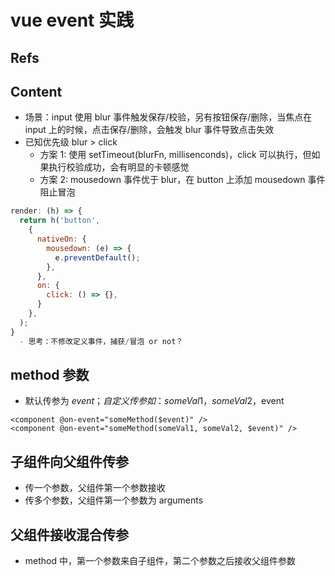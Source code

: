 # vue event 实践

## Refs

## Content

- 场景：input 使用 blur 事件触发保存/校验，另有按钮保存/删除，当焦点在 input 上的时候，点击保存/删除，会触发 blur 事件导致点击失效
- 已知优先级 blur > click
  - 方案 1: 使用 setTimeout(blurFn, millisenconds)，click 可以执行，但如果执行校验成功，会有明显的卡顿感觉
  - 方案 2: mousedown 事件优于 blur，在 button 上添加 mousedown 事件阻止冒泡

```javascript
render: (h) => {
  return h('button',
    {
      nativeOn: {
        mousedown: (e) => {
          e.preventDefault();
        },
      },
      on: {
        click: () => {},
      }
    },
  );
}
  - 思考：不修改定义事件，捕获/冒泡 or not？
```

## method 参数

- 默认传参为 $event；自定义传参如：someVal1，someVal2，$event

```vue
<component @on-event="someMethod($event)" />
<component @on-event="someMethod(someVal1, someVal2, $event)" />
```

## 子组件向父组件传参

- 传一个参数，父组件第一个参数接收
- 传多个参数，父组件第一个参数为 arguments

## 父组件接收混合传参

- method 中，第一个参数来自子组件，第二个参数之后接收父组件参数
